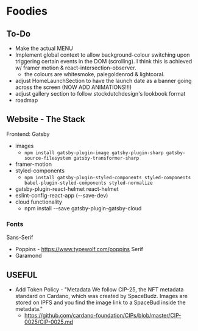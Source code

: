 # Foodies

## To-Do

- Make the actual MENU
- Implement global context to allow background-colour switching upon triggering certain events in the DOM (scrolling). I think this is achieved w/ framer motion & react-intersection-observer.
  - the colours are whitesmoke, palegoldenrod & lightcoral.
- adjust HomeLaunchSection to have the launch date as a banner going across the screen (NOW ADD ANIMATIONS!!!)
- adjust gallery section to follow stockdutchdesign's lookbook format
- roadmap

## Website - The Stack

Frontend: Gatsby

- images
  - `npm install gatsby-plugin-image gatsby-plugin-sharp gatsby-source-filesystem gatsby-transformer-sharp`
- framer-motion
- styled-components
  - `npm install gatsby-plugin-styled-components styled-components babel-plugin-styled-components styled-normalize`
- gatsby-plugin-react-helmet react-helmet
- eslint-config-react-app (--save-dev)
- cloud functionality
  - npm install --save gatsby-plugin-gatsby-cloud

### Fonts

Sans-Serif

- Poppins - https://www.typewolf.com/poppins
  Serif
- Garamond

## USEFUL

- Add Token Policy - "Metadata
  We follow CIP-25, the NFT metadata standard on Cardano, which was created by SpaceBudz. Images are stored on IPFS and you find the image link to a SpaceBud inside the metadata."
  - https://github.com/cardano-foundation/CIPs/blob/master/CIP-0025/CIP-0025.md
